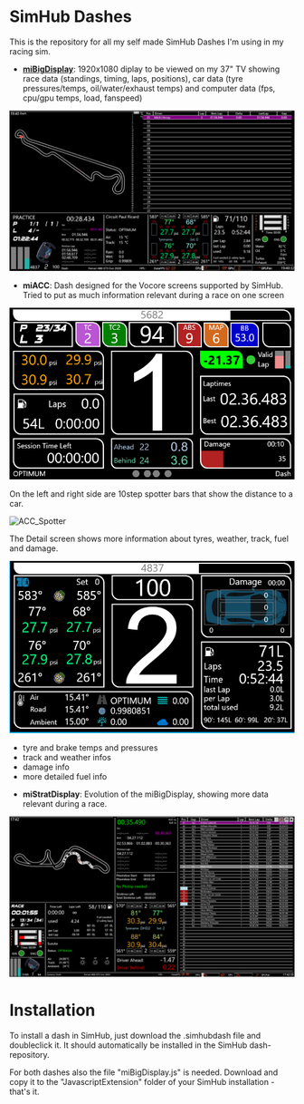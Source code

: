 # SimHub Dashes

This is the repository for all my self made SimHub Dashes I'm using in my racing sim.

* [**miBigDisplay**](miBigDisplay.md): 1920x1080 diplay to be viewed on my 37" TV showing race data (standings, timing, laps, positions), car data (tyre pressures/temps, oil/water/exhaust temps) and computer data (fps, cpu/gpu temps, load, fanspeed)

![Big Display](pics/miBigDisplay.png)

* **miACC**: Dash designed for the Vocore screens supported by SimHub. Tried to put as much information relevant during a race on one screen

![ACC Display](pics/miACCDisplay.png)

On the left and right side are 10step spotter bars that show the distance to a car.

![ACC_Spotter](pics/miACCDashSpotterinfo.png)

The Detail screen shows more information about tyres, weather, track, fuel and damage.

![ACC_Details1](pics/miACCDashDetail1.png)

- tyre and brake temps and pressures
- track and weather infos
- damage info
- more detailed fuel info

* **miStratDisplay**: Evolution of the miBigDisplay, showing more data relevant during a race.

![Strat Display](pics/miStratDisplay.png)

# Installation

To install a dash in SimHub, just download the .simhubdash file and doubleclick it. It should automatically be installed in the SimHub dash-repository.

For both dashes also the file "miBigDisplay.js" is needed. Download and copy it to the "JavascriptExtension" folder of your SimHub installation - that's it.
